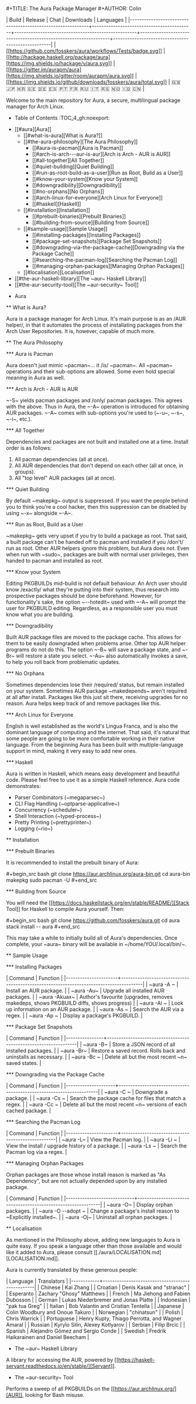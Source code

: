 #+TITLE: The Aura Package Manager
#+AUTHOR: Colin

| Build                                                      | Release                                   | Chat                                               | Downloads                                                       | Languages                                         |
|------------------------------------------------------------+-------------------------------------------+----------------------------------------------------+-----------------------------------------------------------------+---------------------------------------------------|
| [[https://github.com/fosskers/aura/workflows/Tests/badge.svg]] | [[http://hackage.haskell.org/package/aura][https://img.shields.io/hackage/v/aura.svg]] | [[https://gitter.im/aurapm/aura][https://img.shields.io/gitter/room/aurapm/aura.svg]] | [[https://img.shields.io/github/downloads/fosskers/aura/total.svg]] | :uk: :jp: :croatia: :sweden: :de: :es: :portugal: :fr: :ru: :it: :serbia: :norway: :indonesia: :cn: |

Welcome to the main repository for Aura, a secure, multilingual package manager
for Arch Linux.

* Table of Contents                                       :TOC_4_gh:noexport:
- [[#aura][Aura]]
  - [[#what-is-aura][What is Aura?]]
  - [[#the-aura-philosophy][The Aura Philosophy]]
    - [[#aura-is-pacman][Aura is Pacman]]
    - [[#arch-is-arch---aur-is-aur][Arch is Arch - AUR is AUR]]
    - [[#all-together][All Together]]
    - [[#quiet-building][Quiet Building]]
    - [[#run-as-root-build-as-a-user][Run as Root, Build as a User]]
    - [[#know-your-system][Know your System]]
    - [[#downgradibility][Downgradibility]]
    - [[#no-orphans][No Orphans]]
    - [[#arch-linux-for-everyone][Arch Linux for Everyone]]
    - [[#haskell][Haskell]]
  - [[#installation][Installation]]
    - [[#prebuilt-binaries][Prebuilt Binaries]]
    - [[#building-from-source][Building from Source]]
  - [[#sample-usage][Sample Usage]]
    - [[#installing-packages][Installing Packages]]
    - [[#package-set-snapshots][Package Set Snapshots]]
    - [[#downgrading-via-the-package-cache][Downgrading via the Package Cache]]
    - [[#searching-the-pacman-log][Searching the Pacman Log]]
    - [[#managing-orphan-packages][Managing Orphan Packages]]
  - [[#localisation][Localisation]]
- [[#the-aur-haskell-library][The ~aur~ Haskell Library]]
- [[#the-aur-security-tool][The ~aur-security~ Tool]]

* Aura

** What is Aura?

Aura is a package manager for Arch Linux. It's main purpose is as an /AUR
helper/, in that it automates the process of installating packages from the Arch
User Repositories. It is, however, capable of much more.

** The Aura Philosophy

*** Aura is Pacman

Aura doesn't just mimic ~pacman~... it /is/ ~pacman~. All ~pacman~ operations
and their sub-options are allowed. Some even hold special meaning in Aura as
well.

*** Arch is Arch - AUR is AUR

~-S~ yields pacman packages and /only/ pacman packages. This agrees with the
above. Thus in Aura, the ~-A~ operation is introduced for obtaining AUR
packages. ~-A~ comes with sub-options you're used to (~-u~, ~-s~, ~-i~, etc.).

*** All Together

Dependencies and packages are not built and installed one at a time. Install
order is as follows:

1. All pacman dependencies (all at once).
2. All AUR dependencies that don't depend on each other (all at once, in groups).
3. All "top level" AUR packages (all at once).

*** Quiet Building

By default ~makepkg~ output is suppressed. If you want the people behind you to
think you're a cool hacker, then this suppression can be disabled by using
~-x~ alongside ~-A~.

*** Run as Root, Build as a User

~makepkg~ gets very upset if you try to build a package as root. That said, a
built package can't be handed off to pacman and installed if you /don't/ run as
root. Other AUR helpers ignore this problem, but Aura does not. Even when run
with ~sudo~, packages are built with normal user privileges, then handed to
pacman and installed as root.

*** Know your System

Editing PKGBUILDs mid-build is not default behaviour. An Arch user should know
/exactly/ what they're putting into their system, thus research into prospective
packages should be done beforehand. However, for functionality's sake, the
option ~--hotedit~ used with ~-A~ will prompt the user for PKGBUILD editing.
Regardless, as a responsible user you must know what you are building.

*** Downgradibility

Built AUR package files are moved to the package cache. This allows for them to
be easily downgraded when problems arise. Other top AUR helper programs do not
do this. The option ~-B~ will save a package state, and ~-Br~ will restore a
state you select. ~-Au~ also automatically invokes a save, to help you roll back
from problematic updates.

*** No Orphans

Sometimes dependencies lose their /required/ status, but remain installed on
your system. Sometimes AUR package ~makedepends~ aren't required at all after
install. Packages like this just sit there, receiving upgrades for no reason.
Aura helps keep track of and remove packages like this.

*** Arch Linux for Everyone

English is well established as the world's Lingua Franca, and is also the
dominant language of computing and the internet. That said, it's natural that
some people are going to be more comfortable working in their native language.
From the beginning Aura has been built with multiple-language support in mind,
making it very easy to add new ones.

*** Haskell

Aura is written in Haskell, which means easy development and beautiful code.
Please feel free to use it as a simple Haskell reference. Aura code
demonstrates:

- Parser Combinators (~megaparsec~)
- CLI Flag Handling (~optparse-applicative~)
- Concurrency (~scheduler~)
- Shell Interaction (~typed-process~)
- Pretty Printing (~prettyprinter~)
- Logging (~rio~)

** Installation

*** Prebuilt Binaries

It is recommended to install the prebuilt binary of Aura:

#+begin_src bash
git clone https://aur.archlinux.org/aura-bin.git
cd aura-bin
makepkg
sudo pacman -U <the-package-file-that-makepkg-produces>
#+end_src

*** Building from Source

You will need the [[https://docs.haskellstack.org/en/stable/README/][Stack Tool]] for Haskell to compile Aura yourself. Then:

#+begin_src bash
git clone https://github.com/fosskers/aura.git
cd aura
stack install -- aura
#+end_src

This may take a while to initially build all of Aura's dependencies. Once
complete, your ~aura~ binary will be available in ~/home/YOU/.local/bin/~.

** Sample Usage

*** Installing Packages

| Command              | Function                                                                              |
|----------------------+---------------------------------------------------------------------------------------|
| ~aura -A <package>~  | Install an AUR package.                                                               |
| ~aura -Au~           | Upgrade all installed AUR packages.                                                   |
| ~aura -Akuax~        | Author's favourite (upgrades, removes makedeps, shows PKGBUILD diffs, shows progress) |
| ~aura -Ai <package>~ | Look up information on an AUR package.                                                |
| ~aura -As <regex>~   | Search the AUR via a regex.                                                           |
| ~aura -Ap <package>~ | Display a package's PKGBUILD.                                                         |

*** Package Set Snapshots

| Command        | Function                                                        |
|----------------+-----------------------------------------------------------------|
| ~aura -B~      | Store a JSON record of all installed packages.                  |
| ~aura -Br~     | Restore a saved record. Rolls back and uninstalls as necessary. |
| ~aura -Bc <n>~ | Delete all but the most recent ~n~ saved states.                |

*** Downgrading via the Package Cache

| Command             | Function                                                            |
|---------------------+---------------------------------------------------------------------|
| ~aura -C <package>~ | Downgrade a package.                                                |
| ~aura -Cs <regex>~  | Search the package cache for files that match a regex.              |
| ~aura -Cc <n>~      | Delete all but the most recent ~n~ versions of each cached package. |

*** Searching the Pacman Log

| Command              | Function                                         |
|----------------------+--------------------------------------------------|
| ~aura -L~            | View the Pacman log.                             |
| ~aura -Li <package>~ | View the install / upgrade history of a package. |
| ~aura -Ls <regex>~   | Search the Pacman log via a regex.               |

*** Managing Orphan Packages

Orphan packages are those whose install reason is marked as "As Dependency", but
are not actually depended upon by any installed package.

| Command                     | Function                                                     |
|-----------------------------+--------------------------------------------------------------|
| ~aura -O~                   | Display orphan packages.                                     |
| ~aura -O --adopt <package>~ | Change a package's install reason to ~Explicitly installed~. |
| ~aura -Oj~                  | Uninstall all orphan packages.                               |

** Localisation

As mentioned in the Philosophy above, adding new languages to Aura is quite
easy. If you speak a language other than those available and would like it added
to Aura, please consult [[./aura/LOCALISATION.md][LOCALISATION.md]].

Aura is currently translated by these generous people:

| Language   | Translators                                     |
|------------+-------------------------------------------------|
| Chinese    | Kai Zhang                                       |
| Croatian   | Denis Kasak and "stranac"                       |
| Esperanto  | Zachary "Ghosy" Matthews                        |
| French     | Ma Jiehong and Fabien Dubosson                  |
| German     | Lukas Niederbremer and Jonas Platte             |
| Indonesian | "pak tua Greg"                                  |
| Italian    | Bob Valantin and Cristian Tentella              |
| Japanese   | Colin Woodbury and Onoue Takuro                 |
| Norwegian  | "chinatsun"                                     |
| Polish     | Chris Warrick                                   |
| Portuguese | Henry Kupty, Thiago Perrotta, and Wagner Amaral |
| Russian    | Kyrylo Silin, Alexey Kotlyarov                  |
| Serbian    | Filip Brcic                                     |
| Spanish    | Alejandro Gómez and Sergio Conde                |
| Swedish    | Fredrik Haikarainen and Daniel Beecham          |

* The ~aur~ Haskell Library

A library for accessing the AUR, powered by [[https://haskell-servant.readthedocs.io/en/stable/][Servant]].

* The ~aur-security~ Tool

Performs a sweep of all PKGBUILDs on the [[https://aur.archlinux.org/][AUR]], looking for Bash misuse.
